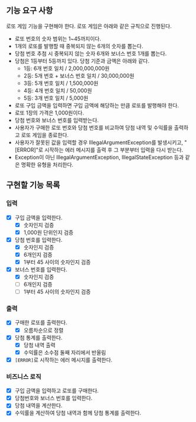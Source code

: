 ## 기능 요구 사항

로또 게임 기능을 구현해야 한다. 로또 게임은 아래와 같은 규칙으로 진행된다.

- 로또 번호의 숫자 범위는 1~45까지이다.
- 1개의 로또를 발행할 때 중복되지 않는 6개의 숫자를 뽑는다.
- 당첨 번호 추첨 시 중복되지 않는 숫자 6개와 보너스 번호 1개를 뽑는다.
- 당첨은 1등부터 5등까지 있다. 당첨 기준과 금액은 아래와 같다.
    - 1등: 6개 번호 일치 / 2,000,000,000원
    - 2등: 5개 번호 + 보너스 번호 일치 / 30,000,000원
    - 3등: 5개 번호 일치 / 1,500,000원
    - 4등: 4개 번호 일치 / 50,000원
    - 5등: 3개 번호 일치 / 5,000원
- 로또 구입 금액을 입력하면 구입 금액에 해당하는 만큼 로또를 발행해야 한다.
- 로또 1장의 가격은 1,000원이다.
- 당첨 번호와 보너스 번호를 입력받는다.
- 사용자가 구매한 로또 번호와 당첨 번호를 비교하여 당첨 내역 및 수익률을 출력하고 로또 게임을 종료한다.
- 사용자가 잘못된 값을 입력할 경우 IllegalArgumentException를 발생시키고, "[ERROR]"로 시작하는 에러 메시지를 출력 후 그 부분부터 입력을 다시 받는다.
- Exception이 아닌 IllegalArgumentException, IllegalStateException 등과 같은 명확한 유형을 처리한다.

## 구현할 기능 목록

### 입력

- [x] 구입 금액을 입력한다.
    - [x] 숫자인지 검증
    - [x] 1,000원 단위인지 검증
- [x] 당첨 번호를 입력한다.
    - [x] 숫자인지 검증
    - [x] 6개인지 검증
    - [x] 1부터 45 사이의 숫자인지 검증
- [x] 보너스 번호를 입력한다.
    - [x] 숫자인지 검증
    - [ ] 6개인지 검증
    - [ ] 1부터 45 사이의 숫자인지 검증

### 출력

- [x] 구매한 로또를 출력한다.
    - [x] 오름차순으로 정렬
- [x] 당첨 통계를 출력한다.
    - [x] 당첨 내역 출력
    - [x] 수익률은 소수점 둘째 자리에서 반올림
- [x] `[ERROR]`로 시작하는 에러 메시지를 출력한다.

### 비즈니스 로직

- [x] 구입 금액을 입력하고 로또를 구매한다.
- [x] 당첨번호와 보너스 번호를 입력한다.
- [x] 당첨 내역을 계산한다.
- [x] 수익률을 계산하여 당첨 내역과 함께 당첨 통계를 출력한다.